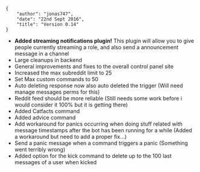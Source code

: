     {
        "author": "jonas747",
        "date": "22nd Sept 2016",
        "title": "Version 0.14"
    }

 - **Added streaming notifications plugin!** This plugin will allow you to give people currently streaming a role, and also send a announcement message in a channel
 - Large cleanups in backend
 - General improvements and fixes to the overall control panel site
 - Increased the max subreddit limit to 25
 - Set Max custom commands to 50
 - Auto deleting response now also auto deleted the trigger (Will need manage messages perms for this)
 - Reddit feed should be more reliable (Still needs some work before i would consider it 100% but it is getting there)
 - Added Catfacts command
 - Added advice command
 - Add workaround for panics occurring when doing stuff related with message timestamps after the bot has been running for a while (Added a workaround but need to add a proper fix...)
 - Send a panic message when a command triggers a panic (Something went terribly wrong)
 - Added option for the kick command to delete up to the 100 last messages of a user when kicked
